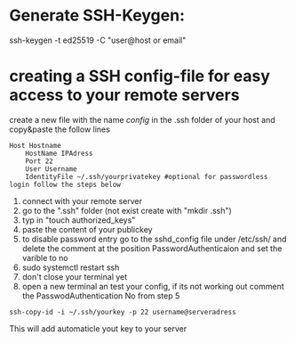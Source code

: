 
# Generate SSH-Keygen:
ssh-keygen -t ed25519 -C "user@host or email"


# creating a SSH config-file for easy access to your remote servers
create a new file with the name _config_ in the .ssh folder of your host and copy&paste the follow lines 

```
Host Hostname
    HostName IPAdress
    Port 22
    User Username
    IdentityFile ~/.ssh/yourprivatekey #optional for passwordless login follow the steps below
```    


1. connect with your remote server
2. go to the ".ssh" folder (not exist create with "mkdir .ssh")
3. typ in "touch authorized_keys"
4. paste the content of your publickey
5. to disable password entry go to the sshd_config file under /etc/ssh/ and delete the comment at the position PasswordAuthenticaion and set the varible to no 
6. sudo systemctl restart ssh
7. don't close your terminal yet
8. open a new terminal an test your config, if its not working out comment the PasswodAuthentication No from step 5



``` 
ssh-copy-id -i ~/.ssh/yourkey -p 22 username@serveradress
``` 
This will add automaticle yout key to your server 
